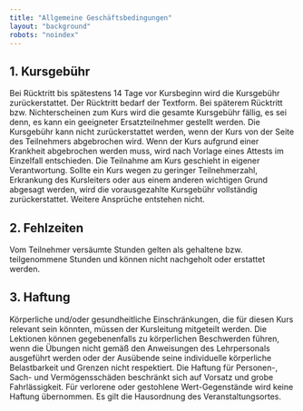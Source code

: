 ```yaml
---
title: "Allgemeine Geschäftsbedingungen"
layout: "background"
robots: "noindex"
---
```


## 1. Kursgebühr
Bei Rücktritt bis spätestens 14 Tage vor Kursbeginn wird die Kursgebühr zurückerstattet. Der Rücktritt bedarf der Textform. Bei späterem Rücktritt bzw. Nichterscheinen zum Kurs wird die gesamte Kursgebühr fällig, es sei denn, es kann ein geeigneter Ersatzteilnehmer gestellt werden. 
Die Kursgebühr kann nicht zurückerstattet werden, wenn der Kurs von der Seite des Teilnehmers abgebrochen wird. Wenn der Kurs aufgrund einer Krankheit abgebrochen werden muss, wird nach Vorlage eines Attests im Einzelfall entschieden. Die Teilnahme am Kurs geschieht in eigener Verantwortung.
Sollte ein Kurs wegen zu geringer Teilnehmerzahl, Erkrankung des Kursleiters oder aus einem anderen wichtigen Grund abgesagt werden, wird die vorausgezahlte Kursgebühr vollständig zurückerstattet. Weitere Ansprüche entstehen nicht.

## 2. Fehlzeiten
Vom Teilnehmer versäumte Stunden gelten als gehaltene bzw. teilgenommene Stunden und können nicht nachgeholt oder erstattet werden. 

## 3. Haftung
Körperliche und/oder gesundheitliche Einschränkungen, die für diesen Kurs relevant sein könnten, müssen der Kursleitung mitgeteilt werden.
Die Lektionen können gegebenenfalls zu körperlichen Beschwerden führen, wenn die Übungen nicht gemäß den Anweisungen des Lehrpersonals ausgeführt werden oder der Ausübende seine individuelle körperliche Belastbarkeit und Grenzen nicht respektiert.
Die Haftung für Personen-, Sach- und Vermögensschäden beschränkt sich auf Vorsatz und grobe Fahrlässigkeit.
Für verlorene oder gestohlene Wert-Gegenstände wird keine Haftung übernommen. 
Es gilt die Hausordnung des Veranstaltungsortes.
